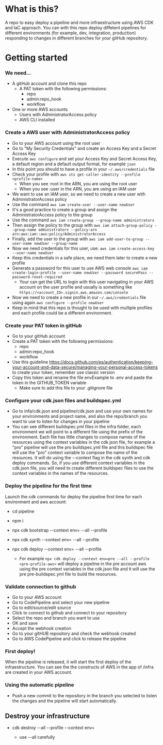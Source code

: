 # What is this?

A repo to easy deploy a pipeline and more infraestructure using AWS CDK and IaC approach. You can
with this repo deploy diffetent pipelines for different environments (for example, dev, integration,
production) responding to changes in different branches for your gitHub repository.

# Getting started

### We need...

- A gitHub account and clone this repo
  - A PAT token with the following permissions:
    - repo
    - admin:repo_hook
    - workflow
- One or more AWS accounts
  - Users with AdministratorAccess policy
  - AWS CLI installed

### Create a AWS user with AdministratorAccess policy

- Go to your AWS account using the root user
- Go to "My Security Credentials" and create an Access Key and a Secret Access Key
- Execute `aws configure` and set your Access Key and Secret Access Key, a default region and a
  default output format, for example `json`
- In this point you should to have a profile in your `~/.aws/credentials` file
- Check your profile with `aws sts get-caller-identity --profile <profile-name>`
  - When you see :root in the ARN, you are using the root user
  - When you see :user in the ARN, you are using an IAM user
- We want to use an IAM user, so we need to create a new user with AdministratorAccess policy
- Use the command `aws iam create-user --user-name newUser`
- It's a good practice to create a group and assign the AdministratorAccess policy to the group
- Use the command `aws iam create-group --group-name administrators`
- Then assign the policy to the group with
  `aws iam attach-group-policy --group-name administrators --policy-arn arn:aws:iam::aws:policy/AdministratorAccess`
- Finally, add the user to the group with
  `aws iam add-user-to-group --user-name newUser --group-name`
- Now we need credentials for this user, use: `aws iam create-access-key --user-name newUser`
- Keep this credentials in a safe place, we need them later to create a new profile
- Generate a password for this user to use AWS web console
  `aws iam create-login-profile --user-name newUser --password securePass --password-reset-required`
  - Your can get the URL to login with this user navigating in your AWS account on the user profile
    and usually is something like `https://<account_ID>.signin.aws.amazon.com/console`
- Now we need to create a new profile in our `~/.aws/credentials` file using again
  `aws configure --profile newUser`
- Keep in mind that this repo is thought to be used with multiple profiles and each profile could be
  a different environment.

### Create your PAT token in gitHub

- Go to your gitHub account
- Create a PAT token with the following permissions:
  - repo
  - admin:repo_hook
  - workflow
- Use this guideline
  https://docs.github.com/es/authentication/keeping-your-account-and-data-secure/managing-your-personal-access-tokens
  to create your token, remember use classic version
- Copy this token and rename the file envExample to .env and paste the token in the GITHUB_TOKEN
  variable
  - Make sure to add this file to your .gitignore file

### Configure your cdk.json files and buildspec.yml

- Go to infa/cdk.json and pipeline/cdk.json and use your own names for your environments and project
  name, and also the repo/branch you want to use to listen for changes in your pipeline
- You can see different buildspec.yml files in the infra folder, each environment we will point to a
  different file using the prefix of the environment. Each file has little changes to compose names
  of the resources using the context variables in the cdk.json file, for example a "pro" pipeline
  will use the pro buildspec.yml file and this buildspec file will use the "pro" context variable to
  compose the name of the resources. It will do using the --context flag in the cdk synth and cdk
  deploy commands. So, if you use different context variables in the cdk.json file, you will need to
  create different buildspec files to use the context variables in the names of the resources.

### Deploy the pipeline for the first time

Launch the cdk commands for deploy the pipeline first time for each environment and aws account:

- cd pipeline
- npm i
- npx cdk bootstrap --context env=<your-environment> --all --profile <your-pre-profile-of-AWS>
- npx cdk synth --context env=<your-environment> --all --profile <your-pre-profile-of-AWS>
- npx cdk deploy --context env=<your-environment> --all --profile <your-pre-profile-of-AWS>

  - For example `npx cdk deploy --context env=pre --all --profile <pre-profile-aws>` will deploy a
    pipeline in the pre account aws using the pre context variables in the cdk.json file and it will
    use the pre pre-buildspec.yml file to build the resources.

### Validate connection to github

- Go to your AWS account
- Go to CodePipeline and select your new pipeline
- Go to edit/source/edit source
- Click to connect to github and connect to your repository
- Select the repo and branch you want to use
- OK and save
- Accept the webhook creation
- Go to your gitHUB repository and check the webhook created
- Go to AWS CodePipeline and click to release the pipeline

### First deploy!

When the pipeline is released, it will start the first deploy of the infraestructure. You can see
the the constructs of AWS in the app of /infra are created in your AWS account.

### Using the automatic pipeline

- Push a new commit to the repository in the branch you selected to listen the changes and the
  pipeline will start automatically.

## Destroy your infrastructure

- cdk destroy --all --profile <profile-name> --context env=<your-environment>
  - use --all carefully
